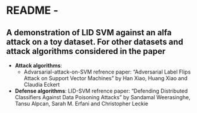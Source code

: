 
# README - 
A demonstration of LID SVM against an alfa attack on a toy dataset. For other datasets and attack algorithms considered in the paper
- 
- **Attack algorithms**: 
    - Advarsarial-attack-on-SVM
    refrence paper:
     “Adversarial Label Flips Attack on Support Vector Machines” by Han Xiao, Huang Xiao and
      Claudia Eckert
- **Defense algorithms**:
    LID-SVM
    refrence paper:
      “Defending Distributed Classifiers Against Data Poisoning Attacks” by Sandamal Weerasinghe,
         Tansu Alpcan, Sarah M. Erfani and Christopher Leckie
   
